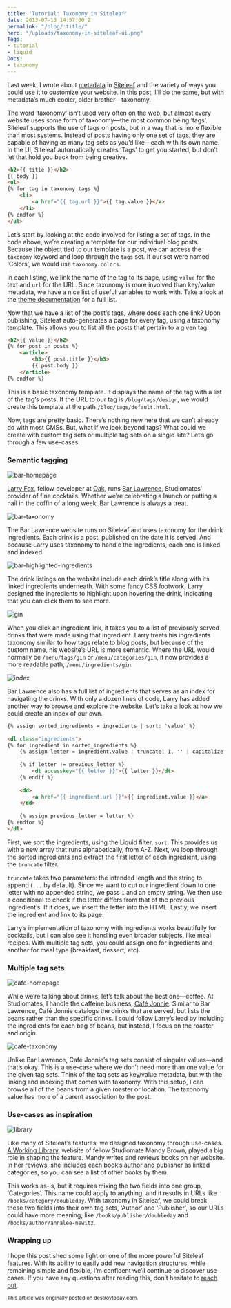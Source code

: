 ```yaml
---
title: 'Tutorial: Taxonomy in Siteleaf'
date: 2013-07-13 14:57:00 Z
permalink: "/blog/:title/"
hero: "/uploads/taxonomy-in-siteleaf-ui.png"
Tags:
- tutorial
- liquid
Docs:
- taxonomy
---
```


Last week, I wrote about [metadata](/blog/metadata-in-siteleaf) in [Siteleaf](http://siteleaf.com) and the variety of ways you could use it to customize your website. In this post, I’ll do the same, but with metadata’s much cooler, older brother—taxonomy.


The word ‘taxonomy’ isn’t used very often on the web, but almost every website uses some form of taxonomy—the most common being ‘tags’. Siteleaf supports the use of tags on posts, but in a way that is more flexible than most systems. Instead of posts having only one set of tags, they are capable of having as many tag sets as you’d like—each with its own name. In the UI, Siteleaf automatically creates ‘Tags’ to get you started, but don’t let that hold you back from being creative.

```html
<h2>{{ title }}</h2>
{{ body }}
<ul>
{% for tag in taxonomy.tags %}
    <li>
        <a href="{{ tag.url }}">{{ tag.value }}</a>
    </li>
{% endfor %}
</ul>
```

Let’s start by looking at the code involved for listing a set of tags. In the code above, we’re creating a template for our individual blog posts. Because the object tied to our template is a post, we can access the `taxonomy` keyword and loop through the `tags` set. If our set were named ‘Colors’, we would use `taxonomy.colors`.

In each listing, we link the name of the tag to its page, using `value` for the text and `url` for the URL. Since taxonomy is more involved than key/value metadata, we have a nice list of useful variables to work with. Take a look at the [theme documentation](https://github.com/siteleaf/siteleaf-themes#taxonomy-and-tags) for a full list.

Now that we have a list of the post’s tags, where does each one link? Upon publishing, Siteleaf auto-generates a page for every tag, using a taxonomy template. This allows you to list all the posts that pertain to a given tag.

```html
<h2>{{ value }}</h2>
{% for post in posts %}
    <article>
        <h3>{{ post.title }}</h3>
        {{ post.body }}
    </article>
{% endfor %}
```

This is a basic taxonomy template. It displays the name of the tag with a list of the tag’s posts. If the URL to our tag is `/blog/tags/design`, we would create this template at the path `/blog/tags/default.html`. 

Now, tags are pretty basic. There’s nothing new here that we can’t already do with most CMSs. But, what if we look beyond tags? What could we create with custom tag sets or multiple tag sets on a single site? Let’s go through a few use-cases.

### Semantic tagging

![bar-homepage](/uploads/taxonomy-in-siteleaf-bar-homepage.png) 

[Larry Fox](http://larryfox.us), fellow developer at [Oak](http://oak.is), runs [Bar Lawrence](http://barlawrence.com), Studiomates’ provider of fine cocktails. Whether we’re celebrating a launch or putting a nail in the coffin of a long week, Bar Lawrence is always a treat.

![bar-taxonomy](/uploads/taxonomy-in-siteleaf-bar-taxonomy.jpg)

The Bar Lawrence website runs on Siteleaf and uses taxonomy for the drink ingredients. Each drink is a post, published on the date it is served. And because Larry uses taxonomy to handle the ingredients, each one is linked and indexed.

![bar-highlighted-ingredients](/uploads/taxonomy-in-siteleaf-bar-highlighted-ingredients.jpg)

The drink listings on the website include each drink’s title along with its linked ingredients underneath. With some fancy CSS footwork, Larry designed the ingredients to highlight upon hovering the drink, indicating that you can click them to see more.

![gin](/uploads/taxonomy-in-siteleaf-bar-gin.png) 

When you click an ingredient link, it takes you to a list of previously served drinks that were made using that ingredient. Larry treats his ingredients taxonomy similar to how tags relate to blog posts, but because of the custom name, his website’s URL is more semantic. Where the URL would normally be `/menu/tags/gin` or `/menu/categories/gin`, it now provides a more readable path, `/menu/ingredients/gin`.

![index](/uploads/taxonomy-in-siteleaf-bar-index.png) 

Bar Lawrence also has a full list of ingredients that serves as an index for navigating the drinks. With only a dozen lines of code, Larry has added another way to browse and explore the website. Let’s take a look at how we could create an index of our own.

```html
{% assign sorted_ingredients = ingredients | sort: 'value' %}
    
<dl class="ingredients">
{% for ingredient in sorted_ingredients %}
    {% assign letter = ingredient.value | truncate: 1, '' | capitalize %}
    
    {% if letter != previous_letter %}
        <dt accesskey="{{ letter }}">{{ letter }}</dt>
    {% endif %}
    
    <dd>
        <a href="{{ ingredient.url }}">{{ ingredient.value }}</a>
    </dd>
    
    {% assign previous_letter = letter %}
{% endfor %}
</dl>
```

First, we sort the ingredients, using the Liquid filter, `sort`. This provides us with a new array that runs alphabetically, from A-Z. Next, we loop through the sorted ingredients and extract the first letter of each ingredient, using the `truncate` filter.

`truncate` takes two parameters: the intended length and the string to append (`...` by default). Since we want to cut our ingredient down to one letter with no appended string, we pass `1` and an empty string. We then use a conditional to check if the letter differs from that of the previous ingredient’s. If it does, we insert the letter into the HTML. Lastly, we insert the ingredient and link to its page.

Larry’s implementation of taxonomy with ingredients works beautifully for cocktails, but I can also see it handling even broader subjects, like meal recipes. With multiple tag sets, you could assign one for ingredients and another for meal type (breakfast, dessert, etc).

### Multiple tag sets

![cafe-homepage](/uploads/taxonomy-in-siteleaf-cafe-homepage.png) 

While we’re talking about drinks, let’s talk about the best one—coffee. At Studiomates, I handle the caffeine business, [Café Jonnie](http://cafejonnie.com). Similar to Bar Lawrence, Café Jonnie catalogs the drinks that are served, but lists the beans rather than the specific drinks. I could follow Larry’s lead by including the ingredients for each bag of beans, but instead, I focus on the roaster and origin.

![cafe-taxonomy](/uploads/taxonomy-in-siteleaf-cafe-taxonomy.jpg) 

Unlike Bar Lawrence, Café Jonnie’s tag sets consist of singular values—and that’s okay. This is a use-case where we don’t need more than one value for the given tag sets. Think of the tag sets as key/value metadata, but with the linking and indexing that comes with taxonomy. With this setup, I can browse all of the beans from a given roaster or location. The taxonomy value has more of a parent association to the post.

### Use-cases as inspiration

![library](/uploads/taxonomy-in-siteleaf-library.png) 

Like many of Siteleaf’s features, we designed taxonomy through use-cases. [A Working Library](http://aworkinglibrary.com), website of fellow Studiomate Mandy Brown, played a big role in shaping the feature. Mandy writes and reviews books on her website. In her reviews, she includes each book’s author and publisher as linked categories, so you can see a list of other books by them.

This works as-is, but it requires mixing the two fields into one group, ‘Categories’. This name could apply to anything, and it results in URLs like `/books/category/doubleday`. With taxonomy in Siteleaf, we could break these two fields into their own tag sets, ‘Author’ and ‘Publisher’, so our URLs could have more meaning, like `/books/publisher/doubleday` and `/books/author/annalee-newitz`.

### Wrapping up

I hope this post shed some light on one of the more powerful Siteleaf features. With its ability to easily add new navigation structures, while remaining simple and flexible, I’m confident we’ll continue to discover use-cases. If you have any questions after reading this, don’t hesitate to [reach out](http://twitter.com/siteleaf).

<small>This article was originally posted on destroytoday.com.</small>
